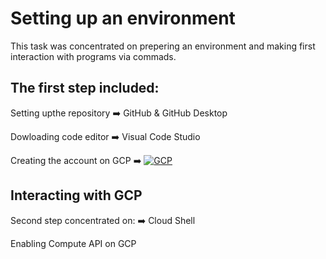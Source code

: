 <base target="_blank">

# Setting up an environment

This task was concentrated on prepering an environment and making first interaction with programs via commads. 

## The first step included:

Setting upthe repository 
:arrow_right: GitHub & GitHub Desktop

Dowloading code editor
:arrow_right: Visual Code Studio

Creating the account on GCP
:arrow_right: [![GCP](https://skillicons.dev/icons?i=gcp)](https://cloud.google.com)

## Interacting with GCP

Second step concentrated on: 
:arrow_right: Cloud Shell

Enabling Compute API on GCP